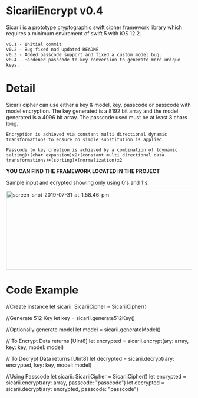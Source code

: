 # SicariiEncrypt v0.4
Sicarii is a prototype cryptographic swift cipher framework library which requires a minimum enviroment of swift 5 with iOS 12.2.

    v0.1 - Initial commit
    v0.2 - Bug fixed nad updated README
    v0.3 - Added passcode support and fixed a custom model bug.
    v0.4 - Hardened passcode to key conversion to generate more unique keys.

# Detail
Sicarii cipher can use either a key & model, key, passcode or passcode with model encryption. The key generated is a 8192 bit array and the model generated is a 4096 bit array. The passcode used must be at least 8 chars long.

    Encryption is achieved via constant multi directional dynamic transformations to ensure no simple substitution is applied.
    
    Passcode to key creation is achieved by a combination of (dynamic salting)+(char expansion)x2+(constant multi directional data transformations)+(sorting)+(normalization)x2


**YOU CAN FIND THE FRAMEWORK LOCATED IN THE PROJECT**

Sample input and ecrypted showing only using 0's and 1's.

<img src="https://thomaslockblog.files.wordpress.com/2019/07/screen-shot-2019-07-31-at-1.58.46-pm.png" alt="screen-shot-2019-07-31-at-1.58.46-pm" width="718" height="213" />

# Code Example

//Create instance
let sicarii: SicariiCipher = SicariiCipher()

//Generate 512 Key
let key = sicarii.generate512Key()

//Optionally generate model
let model = sicarii.generateModel()

// To Encrypt Data returns [UInt8]
let encrypted = sicarii.encrypt(ary: array, key: key, model: model)

// To Decrypt Data returns [UInt8]
let decrypted = sicarii.decrypt(ary: encrypted, key: key, model: model)

//Using Passcode
let sicarii: SicariiCipher = SicariiCipher()
let encrypted = sicarii.encrypt(ary: array, passcode: "passcode")
let decrypted = sicarii.decrypt(ary: encrypted, passcode: "passcode")
